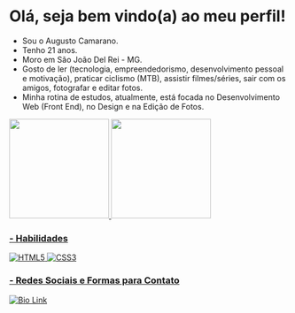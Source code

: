 # Olá, seja bem  vindo(a) ao meu perfil!
- Sou o Augusto Camarano.
- Tenho 21 anos.
- Moro em São João Del Rei - MG.
- Gosto de ler (tecnologia, empreendedorismo, desenvolvimento pessoal e motivação), praticar ciclismo (MTB), assistir filmes/séries, sair com os amigos, fotografar e editar fotos.
- Minha rotina de estudos, atualmente, está focada no Desenvolvimento Web (Front End), no Design e na Edição de Fotos.

<div>
  <a href="https://github.com/eaecamarano">
  <img height="180em" src="https://github-readme-stats.vercel.app/api?username=eaecamarano&show_icons=true&theme=dracula&include_all_commits=true&count_private=true"/>
  <img height="180em" src="https://github-readme-stats.vercel.app/api/top-langs/?username=eaecamarano&layout=compact&langs_count=7&theme=dracula"/>
</div>

### - Habilidades
<img src="https://img.shields.io/badge/HTML5-E34F26?style=for-the-badge&logo=html5&logoColor=white" alt="HTML5"> <img src="https://img.shields.io/badge/CSS3-1572B6?style=for-the-badge&logo=css3&logoColor=white" alt="CSS3">

### - Redes Sociais e Formas para Contato
<a href="https://eaecamarano.github.io/eaecamarano.link/"><img src="https://img.shields.io/badge/Bio Link-D14836?style=for-the-badge" alt="Bio Link"></a>
